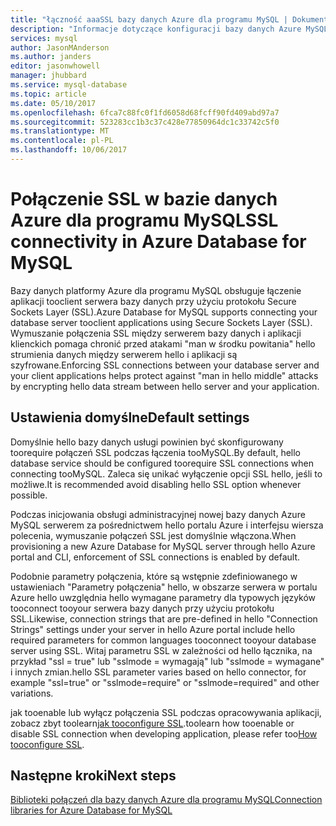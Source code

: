 ```yaml
---
title: "łączność aaaSSL bazy danych Azure dla programu MySQL | Dokumentacja firmy Microsoft"
description: "Informacje dotyczące konfiguracji bazy danych Azure MySQL i tooproperly skojarzonych aplikacji używać połączeń SSL"
services: mysql
author: JasonMAnderson
ms.author: janders
editor: jasonwhowell
manager: jhubbard
ms.service: mysql-database
ms.topic: article
ms.date: 05/10/2017
ms.openlocfilehash: 6fca7c88fc0f1fd6058d68fcff90fd409abd97a7
ms.sourcegitcommit: 523283cc1b3c37c428e77850964dc1c33742c5f0
ms.translationtype: MT
ms.contentlocale: pl-PL
ms.lasthandoff: 10/06/2017
---
```

# <a name="ssl-connectivity-in-azure-database-for-mysql"></a><span data-ttu-id="82309-103">Połączenie SSL w bazie danych Azure dla programu MySQL</span><span class="sxs-lookup"><span data-stu-id="82309-103">SSL connectivity in Azure Database for MySQL</span></span>
<span data-ttu-id="82309-104">Bazy danych platformy Azure dla programu MySQL obsługuje łączenie aplikacji tooclient serwera bazy danych przy użyciu protokołu Secure Sockets Layer (SSL).</span><span class="sxs-lookup"><span data-stu-id="82309-104">Azure Database for MySQL supports connecting your database server tooclient applications using Secure Sockets Layer (SSL).</span></span> <span data-ttu-id="82309-105">Wymuszanie połączenia SSL między serwerem bazy danych i aplikacji klienckich pomaga chronić przed atakami "man w środku powitania" hello strumienia danych między serwerem hello i aplikacji są szyfrowane.</span><span class="sxs-lookup"><span data-stu-id="82309-105">Enforcing SSL connections between your database server and your client applications helps protect against "man in hello middle" attacks by encrypting hello data stream between hello server and your application.</span></span>

## <a name="default-settings"></a><span data-ttu-id="82309-106">Ustawienia domyślne</span><span class="sxs-lookup"><span data-stu-id="82309-106">Default settings</span></span>
<span data-ttu-id="82309-107">Domyślnie hello bazy danych usługi powinien być skonfigurowany toorequire połączeń SSL podczas łączenia tooMySQL.</span><span class="sxs-lookup"><span data-stu-id="82309-107">By default, hello database service should be configured toorequire SSL connections when connecting tooMySQL.</span></span>  <span data-ttu-id="82309-108">Zaleca się unikać wyłączenie opcji SSL hello, jeśli to możliwe.</span><span class="sxs-lookup"><span data-stu-id="82309-108">It is recommended avoid disabling hello SSL option whenever possible.</span></span> 

<span data-ttu-id="82309-109">Podczas inicjowania obsługi administracyjnej nowej bazy danych Azure MySQL serwerem za pośrednictwem hello portalu Azure i interfejsu wiersza polecenia, wymuszanie połączeń SSL jest domyślnie włączona.</span><span class="sxs-lookup"><span data-stu-id="82309-109">When provisioning a new Azure Database for MySQL server through hello Azure portal and CLI, enforcement of SSL connections is enabled by default.</span></span> 

<span data-ttu-id="82309-110">Podobnie parametry połączenia, które są wstępnie zdefiniowanego w ustawieniach "Parametry połączenia" hello, w obszarze serwera w portalu Azure hello uwzględnia hello wymagane parametry dla typowych języków tooconnect tooyour serwera bazy danych przy użyciu protokołu SSL.</span><span class="sxs-lookup"><span data-stu-id="82309-110">Likewise, connection strings that are pre-defined in hello "Connection Strings" settings under your server in hello Azure portal include hello required parameters for common languages tooconnect tooyour database server using SSL.</span></span> <span data-ttu-id="82309-111">Witaj parametru SSL w zależności od hello łącznika, na przykład "ssl = true" lub "sslmode = wymagają" lub "sslmode = wymagane" i innych zmian.</span><span class="sxs-lookup"><span data-stu-id="82309-111">hello SSL parameter varies based on hello connector, for example "ssl=true" or "sslmode=require" or "sslmode=required" and other variations.</span></span>

<span data-ttu-id="82309-112">jak tooenable lub wyłącz połączenia SSL podczas opracowywania aplikacji, zobacz zbyt toolearn[jak tooconfigure SSL](howto-configure-ssl.md).</span><span class="sxs-lookup"><span data-stu-id="82309-112">toolearn how tooenable or disable SSL connection when developing application, please refer too[How tooconfigure SSL](howto-configure-ssl.md).</span></span>

## <a name="next-steps"></a><span data-ttu-id="82309-113">Następne kroki</span><span class="sxs-lookup"><span data-stu-id="82309-113">Next steps</span></span>
[<span data-ttu-id="82309-114">Biblioteki połączeń dla bazy danych Azure dla programu MySQL</span><span class="sxs-lookup"><span data-stu-id="82309-114">Connection libraries for Azure Database for MySQL</span></span>](concepts-connection-libraries.md)
